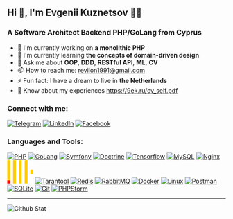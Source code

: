 ## Hi 👋, I'm Evgenii Kuznetsov 👨‍💻
### A Software Architect Backend PHP/GoLang from Cyprus

- 🔭 I'm currently working on **a monolithic PHP**
- 🌱 I'm currently learning **the concepts of domain-driven design**
- 💬 Ask me about **OOP**, **DDD**, **RESTful API**, **ML**, **CV**
- 📫 How to reach me: revilon1991@gmail.com
- ⚡ Fun fact: I have a dream to live in **the Netherlands**
- 📄 Know about my experiences https://9ek.ru/cv_self.pdf

### Connect with me:
<a href="https://t.me/revil_on"><img src="https://github.com/get-icon/geticon/raw/master/icons/telegram.svg" alt="Telegram" width="50"/></a>
<a href="https://www.linkedin.com/in/revilon/"><img src="https://github.com/get-icon/geticon/raw/master/icons/linkedin-icon.svg" alt="LinkedIn" width="50"/></a>
<a href="https://www.facebook.com/evgeniy.kuznetsov.315/"><img src="https://github.com/get-icon/geticon/raw/master/icons/facebook.svg" alt="Facebook" width="50"/></a>

### Languages and Tools:
<a href="https://www.php.net"><img src="https://github.com/get-icon/geticon/raw/master/icons/php.svg" alt="PHP" width="90"/></a>
<a href="https://go.dev"><img src="https://github.com/get-icon/geticon/raw/master/icons/go.svg" alt="GoLang" width="110"/></a>
<a href="https://symfony.com"><img src="https://github.com/get-icon/geticon/raw/master/icons/symfony.svg" alt="Symfony" width="50"/></a>
<a href="https://www.doctrine-project.org"><img src="https://github.com/get-icon/geticon/raw/master/icons/doctrine.svg" alt="Doctrine" width="50"/></a>
<a href="https://www.tensorflow.org"><img src="https://github.com/get-icon/geticon/raw/master/icons/tensorflow.svg" alt="Tensorflow" width="50"/></a>
<a href="https://www.mysql.com"><img src="https://github.com/get-icon/geticon/raw/master/icons/mysql.svg" alt="MySQL" width="50"/></a>
<a href="https://www.nginx.com"><img src="https://github.com/get-icon/geticon/raw/master/icons/nginx-icon.svg" alt="Nginx" width="50"/></a>
<a href="https://clickhouse.com"><img src="https://github.com/ClickHouse/ClickHouse/blob/19.5/website/images/logo.svg" alt="Clickhouse" width="60"/></a>
<a href="https://tarantool.org"><img src="https://avatars2.githubusercontent.com/u/2344919?v=2&s=50" alt="Tarantool" width="50"/></a>
<a href="https://redis.io"><img src="https://github.com/get-icon/geticon/raw/master/icons/redis.svg" alt="Redis" width="60"/></a>
<a href="https://www.rabbitmq.com"><img src="https://github.com/get-icon/geticon/raw/master/icons/rabbitmq.svg" alt="RabbitMQ" width="50"/></a>
<a href="https://www.docker.com"><img src="https://github.com/get-icon/geticon/raw/master/icons/docker-icon.svg" alt="Docker" width="70"/></a>
<a href="https://www.linux.org"><img src="https://github.com/get-icon/geticon/raw/master/icons/linux-tux.svg" alt="Linux" width="45"/></a>
<a href="https://www.postman.com"><img src="https://github.com/get-icon/geticon/raw/master/icons/postman.svg" alt="Postman" width="50"/></a>
<a href="https://www.sqlite.org"><img src="https://github.com/get-icon/geticon/raw/master/icons/sqlite.svg" alt="SQLite" width="100"/></a>
<a href="https://git-scm.com"><img src="https://github.com/get-icon/geticon/raw/master/icons/git-icon.svg" alt="Git" width="60"/></a>
<a href="https://www.jetbrains.com/phpstorm/"><img src="https://github.com/get-icon/geticon/raw/master/icons/phpstorm.svg" alt="PHPStorm" width="60"/></a>


----
![Github Stat](https://github-profile-summary-cards.vercel.app/api/cards/profile-details?username=revilon1991&theme=vue)

